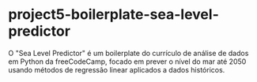 #  project5-boilerplate-sea-level-predictor
O "Sea Level Predictor" é um boilerplate do currículo de análise de dados em Python da freeCodeCamp, focado em prever o nível do mar até 2050 usando métodos de regressão linear aplicados a dados históricos. 
